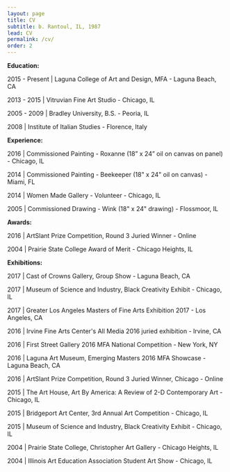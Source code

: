 ```yaml
---
layout: page
title: CV
subtitle: b. Rantoul, IL, 1987
lead: CV
permalink: /cv/
order: 2
---
```


**Education:**

2015 - Present | Laguna College of Art and Design, MFA - Laguna Beach, CA

2013 - 2015 | Vitruvian Fine Art Studio - Chicago, IL

2005 - 2009 | Bradley University, B.S. - Peoria, IL

2008 | Institute of Italian Studies - Florence, Italy


**Experience:**

2016 | Commissioned Painting - Roxanne (18” x 24” oil on canvas on panel) - Chicago, IL

2014 | Commissioned Painting - Beekeeper (18" x 24" oil on canvas) - Miami, FL

2014 | Women Made Gallery - Volunteer - Chicago, IL

2005 | Commissioned Drawing - Wink (18" x 24" drawing) - Flossmoor, IL


**Awards:**

2016 | ArtSlant Prize Competition, Round 3 Juried Winner - Online

2004 | Prairie State College Award of Merit - Chicago Heights, IL

 
**Exhibitions:**

2017 | Cast of Crowns Gallery, Group Show - Laguna Beach, CA

2017 | Museum of Science and Industry, Black Creativity Exhibit - Chicago, IL

2017 | Greater Los Angeles Masters of Fine Arts Exhibition 2017 - Los Angeles, CA

2016 | Irvine Fine Arts Center's All Media 2016 juried exhibition - Irvine, CA

2016 | First Street Gallery 2016 MFA National Competition - New York, NY

2016 | Laguna Art Museum, Emerging Masters 2016 MFA Showcase - Laguna Beach, CA

2016 | ArtSlant Prize Competition, Round 3 Juried Winner, Chicago - Online

2015 | The Art House, Art By America: A Review of 2-D Contemporary Art - Chicago, IL

2015 | Bridgeport Art Center, 3rd Annual Art Competition - Chicago, IL

2015 | Museum of Science and Industry, Black Creativity Exhibit - Chicago, IL

2004 | Prairie State College, Christopher Art Gallery - Chicago Heights, IL

2004 | Illinois Art Education Association Student Art Show - Chicago, IL